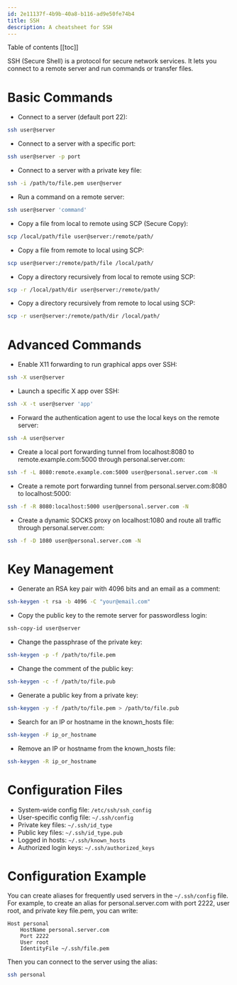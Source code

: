 ```yaml
---
id: 2e11137f-4b9b-40a8-b116-ad9e50fe74b4
title: SSH
description: A cheatsheet for SSH
---
```


Table of contents
[[toc]]

SSH (Secure Shell) is a protocol for secure network services. It lets you connect to a remote server and run commands or transfer files.

# Basic Commands

- Connect to a server (default port 22):

```bash
ssh user@server
```

- Connect to a server with a specific port:

```bash
ssh user@server -p port
```

- Connect to a server with a private key file:

```bash
ssh -i /path/to/file.pem user@server
```

- Run a command on a remote server:

```bash
ssh user@server 'command'
```

- Copy a file from local to remote using SCP (Secure Copy):

```bash
scp /local/path/file user@server:/remote/path/
```

- Copy a file from remote to local using SCP:

```bash
scp user@server:/remote/path/file /local/path/
```

- Copy a directory recursively from local to remote using SCP:

```bash
scp -r /local/path/dir user@server:/remote/path/
```

- Copy a directory recursively from remote to local using SCP:

```bash
scp -r user@server:/remote/path/dir /local/path/
```

# Advanced Commands

- Enable X11 forwarding to run graphical apps over SSH:

```bash
ssh -X user@server
```

- Launch a specific X app over SSH:

```bash
ssh -X -t user@server 'app'
```

- Forward the authentication agent to use the local keys on the remote server:

```bash
ssh -A user@server
```

- Create a local port forwarding tunnel from localhost:8080 to remote.example.com:5000 through personal.server.com:

```bash
ssh -f -L 8080:remote.example.com:5000 user@personal.server.com -N
```

- Create a remote port forwarding tunnel from personal.server.com:8080 to localhost:5000:

```bash
ssh -f -R 8080:localhost:5000 user@personal.server.com -N
```

- Create a dynamic SOCKS proxy on localhost:1080 and route all traffic through personal.server.com:

```bash
ssh -f -D 1080 user@personal.server.com -N
```

# Key Management

- Generate an RSA key pair with 4096 bits and an email as a comment:

```bash
ssh-keygen -t rsa -b 4096 -C "your@email.com"
```

- Copy the public key to the remote server for passwordless login:

```bash
ssh-copy-id user@server
```

- Change the passphrase of the private key:

```bash
ssh-keygen -p -f /path/to/file.pem
```

- Change the comment of the public key:

```bash
ssh-keygen -c -f /path/to/file.pub
```

- Generate a public key from a private key:

```bash
ssh-keygen -y -f /path/to/file.pem > /path/to/file.pub
```

- Search for an IP or hostname in the known_hosts file:

```bash
ssh-keygen -F ip_or_hostname
```

- Remove an IP or hostname from the known_hosts file:

```bash
ssh-keygen -R ip_or_hostname
```

# Configuration Files

- System-wide config file: `/etc/ssh/ssh_config`
- User-specific config file: `~/.ssh/config`
- Private key files: `~/.ssh/id_type`
- Public key files: `~/.ssh/id_type.pub`
- Logged in hosts: `~/.ssh/known_hosts`
- Authorized login keys: `~/.ssh/authorized_keys`

# Configuration Example

You can create aliases for frequently used servers in the `~/.ssh/config` file. For example, to create an alias for personal.server.com with port 2222, user root, and private key file.pem, you can write:

```
Host personal
    HostName personal.server.com
    Port 2222
    User root
    IdentityFile ~/.ssh/file.pem
```

Then you can connect to the server using the alias:

```bash
ssh personal
```
